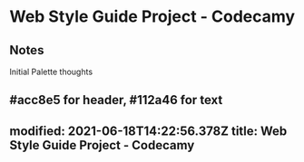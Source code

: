 # Web Style Guide Project - Codecamy


## Notes

Initial Palette thoughts

#acc8e5 for header, #112a46 for text
---
modified: 2021-06-18T14:22:56.378Z
title: Web Style Guide Project - Codecamy
---



